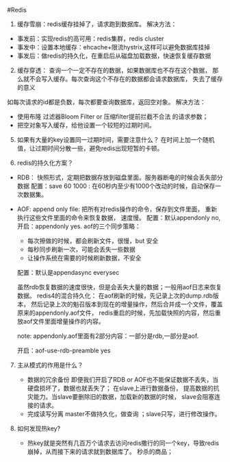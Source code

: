 #Redis
1. 缓存雪崩：redis缓存挂掉了，请求跑到数据库。
解决方法：
 - 事发前：实现redis的高可用：redis集群，redis cluster
 - 事发中：设置本地缓存：ehcache+限流hystrix,这样可以避免数据库挂掉
 - 事发后：做redis的持久化，在重启后从磁盘加载数据，快速恢复缓存数据
 
 2. 缓存穿透： 查询一个一定不存在的数据，如果数据库也不存在这个数据，
 那么就不会写入缓存。每次查询这个不存在的数据都会请求数据库，
 失去了缓存的意义
 
 如每次请求的id都是负数，每次都要查询数据库，返回空对象。
 解决方法：
   - 使用布隆 过滤器Bloom Filter or 压缩filter提前拦截不合法
   的请求参数；
   - 把空对象写入缓存，给他设置一个较短的过期时间。
   
   
   5. 如果有大量的key设置同一过期时间，需要注意什么？
在时间上加一个随机值，让过期时间分散一些，避免redis出现短暂的卡顿。

6. redis的持久化方案？
  - RDB： 快照形式，定期把数据存放到磁盘里面。服务器断电的时候会丢失部分数据
  配置：save 60 1000 : 在60秒内至少有1000个改动的时候，自动保存一次数据集。
  - AOF: append only file: 把所有对redis操作的命令，保存到文件里面，
     重新执行这些文件里面的命令来恢复数据， 速度慢。
     配置：默认appendonly no,开启：appendonly yes.
     aof的三个同步策略：
      - 每次擦做的时候，都会刷新文件，很慢，but 安全
      - 每秒同步刷新一次，可能会丢失一些数据
      - 让操作系统在需要的时候刷新数据，不安全
      
      配置：默认是appendasync everysec
     
    虽然rdb恢复数据的速度很快，但是会丢失大量的数据；一般用aof日志来恢复数据。
    redis4的混合持久化： 在aof刷新的时候，先记录上次的dump.rdb版本，
    然后记录上次的魁召版本到现在的增量操作，然后合并成一个文件，覆盖原来的appendonly.aof文件，
    redis重启的时候，先加载快照的内容，然后重放aof文件里面增量操作的内容。
    
    note: appendonly.aof里面有2部分内容：一部分是rdb,一部分是aof.
    
    开启：aof-use-rdb-preamble yes
7. 主从模式的作用是什么？
   - 数据的冗余备份
     即便我们开启了RDB or AOF也不能保证数据不丢失，当硬盘损坏了，数据也就丢失了；
    在slave上进行数据备份， 提高数据的抗灾能力。当slave要删除旧的数据，加载新的数据的时候，
   slave会阻塞连接的请求。
   - 完成读写分离
    master不做持久化，做查询 ；slave只写，进行修改操作。
      
8. 如何发现热key?
    - 热key就是突然有几百万个请求去访问redis撒行的同一个key，导致redis崩掉，从而接下来的请求就到数据库了。
    秒杀的商品；
